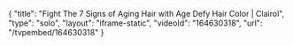 {
    "title": "Fight The 7 Signs of Aging Hair with Age Defy Hair Color | Clairol",
    "type": "solo",
    "layout": "iframe-static",
    "videoId": "164630318",
    "url": "\/tvpembed\/164630318"
}